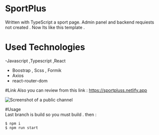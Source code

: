 # SportPlus 

Written with TypeScript a sport page. Admin panel and backend requiests not created . Now Its like this
template . 

# Used Technologies
-Javascript ,Typescript ,React
- Boostrap , Scss , Formik
- Axios
- react-router-dom

#Link 
Also you can review from this link : 
https://sportpluss.netlify.app

![Screenshot of a public channel](https://i.hizliresim.com/ew5tuor.png)

#Usage   
Last branch is build so you must build . then :

```shell
$ npm i
$ npm run start 
```



